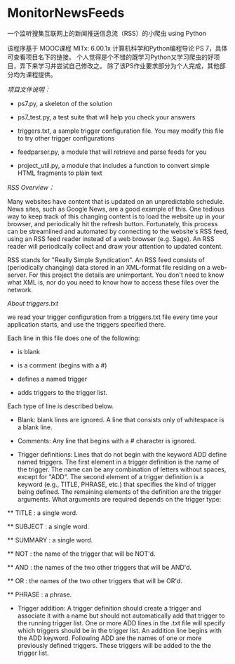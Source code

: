 # MonitorNewsFeeds
一个监听搜集互联网上的新闻推送信息流（RSS）的小爬虫 using Python

该程序基于 MOOC课程  MITx: 6.00.1x 计算机科学和Python编程导论  PS 7，具体可查看项目名下的链接。
个人觉得是个不错的既学习Python又学习爬虫的好项目，弄下来学习并尝试自己修改之。
除了该PS作业要求部分为个人完成，其他部分均为课程提供。




*项目文件说明：*


  * ps7.py, a skeleton of the solution

  * ps7_test.py, a test suite that will help you check your answers

  * triggers.txt, a sample trigger configuration file. You may modify this file to try other trigger configurations

  * feedparser.py, a module that will retrieve and parse feeds for you

  * project_util.py, a module that includes a function to convert simple HTML fragments to plain text
  
  
*RSS Overview：*

Many websites have content that is updated on an unpredictable schedule. News sites, such as Google News, are a good example of this. One tedious way to keep track of this changing content is to load the website up in your browser, and periodically hit the refresh button. Fortunately, this process can be streamlined and automated by connecting to the website's RSS feed, using an RSS feed reader instead of a web browser (e.g. Sage). An RSS reader will periodically collect and draw your attention to updated content.

RSS stands for "Really Simple Syndication". An RSS feed consists of (periodically changing) data stored in an XML-format file residing on a web-server. For this project the details are unimportant. You don't need to know what XML is, nor do you need to know how to access these files over the network.


*About triggers.txt*

we read your trigger configuration from a triggers.txt file every time your application starts, and use the triggers specified there.

Each line in this file does one of the following:

  *  is blank

  *  is a comment (begins with a #)

  *  defines a named trigger

  *  adds triggers to the trigger list.


Each type of line is described below.

  *  Blank: blank lines are ignored. A line that consists only of whitespace is a blank line.

  *  Comments: Any line that begins with a # character is ignored.

  *  Trigger definitions: Lines that do not begin with the keyword ADD define named triggers. The first element in a trigger definition is the name of the trigger. The name can be any combination of letters without spaces, except for "ADD". The second element of a trigger definition is a keyword (e.g., TITLE, PHRASE, etc.) that specifies the kind of trigger being defined. The remaining elements of the definition are the trigger arguments. What arguments are required depends on the trigger type:

  **      TITLE : a single word.

  **      SUBJECT : a single word.

  **      SUMMARY : a single word.

  **      NOT : the name of the trigger that will be NOT'd.

  **      AND : the names of the two other triggers that will be AND'd.

  **      OR : the names of the two other triggers that will be OR'd.

  **      PHRASE : a phrase.

  *  Trigger addition: A trigger definition should create a trigger and associate it with a name but should not automatically add that trigger to the running trigger list. One or more ADD lines in the .txt file will specify which triggers should be in the trigger list. An addition line begins with the ADD keyword. Following ADD are the names of one or more previously defined triggers. These triggers will be added to the the trigger list.

